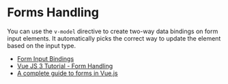 # Forms Handling

You can use the `v-model` directive to create two-way data bindings on form input elements. It automatically picks the correct way to update the element based on the input type.

- [Form Input Bindings](https://vuejs.org/guide/essentials/forms.html)
- [Vue JS 3 Tutorial - Form Handling](https://www.youtube.com/watch?v=T-AE-GtSlN4)
- [A complete guide to forms in Vue.js](https://blog.logrocket.com/an-imperative-guide-to-forms-in-vue-js-2/)
